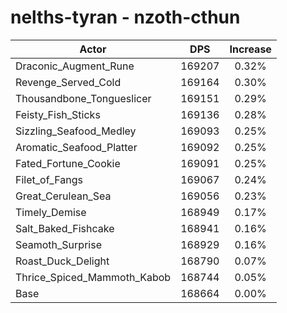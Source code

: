 # nelths-tyran - nzoth-cthun
| Actor | DPS | Increase |
|---|:---:|:---:|
|Draconic_Augment_Rune|169207|0.32%|
|Revenge_Served_Cold|169164|0.30%|
|Thousandbone_Tongueslicer|169151|0.29%|
|Feisty_Fish_Sticks|169136|0.28%|
|Sizzling_Seafood_Medley|169093|0.25%|
|Aromatic_Seafood_Platter|169092|0.25%|
|Fated_Fortune_Cookie|169091|0.25%|
|Filet_of_Fangs|169067|0.24%|
|Great_Cerulean_Sea|169056|0.23%|
|Timely_Demise|168949|0.17%|
|Salt_Baked_Fishcake|168941|0.16%|
|Seamoth_Surprise|168929|0.16%|
|Roast_Duck_Delight|168790|0.07%|
|Thrice_Spiced_Mammoth_Kabob|168744|0.05%|
|Base|168664|0.00%|
